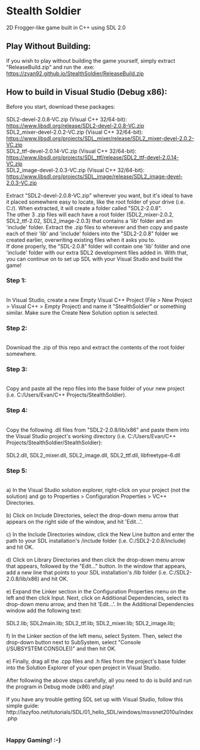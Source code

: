 # Stealth Soldier
2D Frogger-like game built in C++ using SDL 2.0

## Play Without Building:
If you wish to play without building the game yourself, simply extract "ReleaseBuild.zip" and run the .exe:<br>
https://zvan92.github.io/StealthSoldier/ReleaseBuild.zip

## How to build in Visual Studio (Debug x86):

Before you start, download these packages: 
<br>
<br>
SDL2-devel-2.0.8-VC.zip (Visual C++ 32/64-bit): https://www.libsdl.org/release/SDL2-devel-2.0.8-VC.zip
<br>
SDL2_mixer-devel-2.0.2-VC.zip (Visual C++ 32/64-bit): https://www.libsdl.org/projects/SDL_mixer/release/SDL2_mixer-devel-2.0.2-VC.zip
<br>
SDL2_ttf-devel-2.0.14-VC.zip (Visual C++ 32/64-bit): https://www.libsdl.org/projects/SDL_ttf/release/SDL2_ttf-devel-2.0.14-VC.zip
<br>
SDL2_image-devel-2.0.3-VC.zip (Visual C++ 32/64-bit): https://www.libsdl.org/projects/SDL_image/release/SDL2_image-devel-2.0.3-VC.zip
<br>
<br>
Extract "SDL2-devel-2.0.8-VC.zip" wherever you want, but it's ideal to have it placed somewhere easy to locate, like the root folder of your drive (i.e. C:/). When extracted, it will create a folder called "SDL2-2.0.8".<br>
The other 3 .zip files will each have a root folder (SDL2_mixer-2.0.2, SDL2_ttf-2.02, SDL2_image-2.0.3) that contains a 'lib' folder and an 'include' folder. Extract the .zip files to wherever and then copy and paste each of their 'lib' and 'include' folders into the "SDL2-2.0.8" folder we created earlier, overwriting existing files when it asks you to.<br>
If done properly, the "SDL-2.0.8" folder will contain one 'lib' folder and one 'include' folder with our extra SDL2 development files added in. With that, you can continue on to set up SDL with your Visual Studio and build the game!
<br>
<h3>Step 1:</h3>
<br>
In Visual Studio, create a new Empty Visual C++ Project (File > New Project > Visual C++ > Empty Project) and name it "StealthSoldier" or something similar. Make sure the Create New Solution option is selected.
<br>
<h3>Step 2:</h3>
<br>
Download the .zip of this repo and extract the contents of the root folder somewhere.
<br>
<h3>Step 3:</h3>
<br>
Copy and paste all the repo files into the base folder of your new project (i.e. C:/Users/Evan/C++ Projects/StealthSoldier).
<br>
<h3>Step 4:</h3>
<br>
Copy the following .dll files from "SDL2-2.0.8/lib/x86" and paste them into the Visual Studio project's working directory (i.e. C:/Users/Evan/C++ Projects/StealthSoldier/StealthSoldier):
<br>
<br>
SDL2.dll,
SDL2_mixer.dll,
SDL2_image.dll,
SDL2_ttf.dll,
libfreetype-6.dll
<br>
<h3>Step 5:</h3>
<br>
a) In the Visual Studio solution explorer, right-click on your project (not the solution) and go to Properties > Configuration Properties > VC++ Directories.
<br>
<br>
b) Click on Include Directories, select the drop-down menu arrow that appears on the right side of the window, and hit 'Edit...'.
<br>
<br>
c) In the Include Directories window, click the New Line button and enter the path to your SDL installation's /include folder (i.e. C:/SDL2-2.0.8/include) and hit OK.
<br>
<br>
d) Click on Library Directories and then click the drop-down menu arrow that appears, followed by the "Edit..." button. In the window that appears, add a new line that points to your SDL installation's /lib folder (i.e. C:/SDL2-2.0.8/lib/x86) and hit OK.
<br>
<br>
e) Expand the Linker section in the Configuration Properties menu on the left and then click Input. Next, click on Additional Dependencies, select its drop-down menu arrow, and then hit 'Edit...'. In the Additional Dependencies window add the following text:
<br>
<br>
SDL2.lib; 
SDL2main.lib; 
SDL2_ttf.lib; 
SDL2_mixer.lib;  
SDL2_image.lib;
<br>
<br>
f) In the Linker section of the left menu, select System. Then, select the drop-down button next to SubSystem, select "Console (/SUBSYSTEM:CONSOLE))" and then hit OK.
<br>
<br>
e) Finally, drag all the .cpp files and .h files from the project's base folder into the Solution Explorer of your open project in Visual Studio.
<br>
<br>
After following the above steps carefully, all you need to do is build and run the program in Debug mode (x86) and play!
<br>
<br>
If you have any trouble getting SDL set up with Visual Studio, follow this simple guide: http://lazyfoo.net/tutorials/SDL/01_hello_SDL/windows/msvsnet2010u/index.php
<br>
<br>
<h3>Happy Gaming! :-)</h3>
